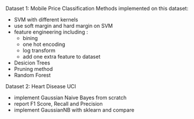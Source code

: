 Dataset 1: Mobile Price Classification
Methods implemented on this dataset:
- SVM with different kernels
- use soft margin and hard margin on SVM
- feature engineering including :
  - bining
  - one hot encoding
  - log transform
  - add one extra feature to dataset
- Desicion Trees
- Pruning method
- Random Forest

Dataset 2: Heart Disease UCI
- implement Gaussian Naive Bayes from scratch
- report F1 Score, Recall and Precision
- implement GaussianNB with sklearn and compare
